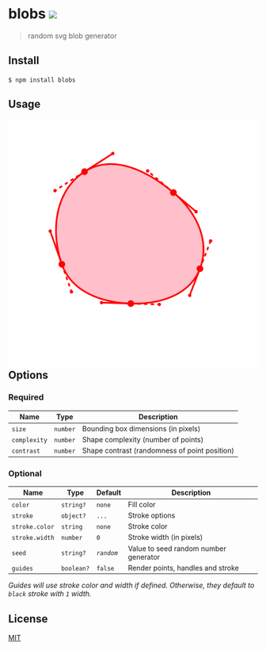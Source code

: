 # blobs [![](https://img.shields.io/npm/v/blobs.svg)](https://www.npmjs.com/package/blobs)

> random svg blob generator

## Install

```shell
$ npm install blobs
```

## Usage

<img align="right" src="blob.svg" />

```typescript
import blobs form "blobs";

const svg = blobs({
    size: 300,
    complexity: 0.4,
    contrast: 0.4,
    color: "pink",
    stroke: {
        color: "red",
        width: 2,
    },
    guides: true,
});
```

## Options

### Required

| Name           | Type       | Description                                   |
| -------------- | ---------- | --------------------------------------------- |
| `size`         | `number`   | Bounding box dimensions (in pixels)           |
| `complexity`   | `number`   | Shape complexity (number of points)           |
| `contrast`     | `number`   | Shape contrast (randomness of point position) |


### Optional

| Name           | Type       | Default    | Description                                   |
| -------------- | ---------- | ---------- | --------------------------------------------- |
| `color`        | `string?`  | `none`     | Fill color                                    |
| `stroke`       | `object?`  | `...`      | Stroke options                                |
| `stroke.color` | `string`   | `none`     | Stroke color                                  |
| `stroke.width` | `number`   | `0`        | Stroke width (in pixels)                      |
| `seed`         | `string?`  | _`random`_ | Value to seed random number generator         |
| `guides`       | `boolean?` | `false`    | Render points, handles and stroke             |

_Guides will use stroke color and width if defined. Otherwise, they default to `black` stroke with `1` width._

## License

[MIT](./LICENSE)
